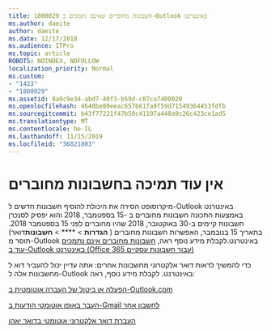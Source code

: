 ```yaml
---
title: 1800029 חשבונות מחוברים שאינם נתמכים ב-Outlook באינטרנט
ms.author: daeite
author: daeite
ms.date: 12/17/2018
ms.audience: ITPro
ms.topic: article
ROBOTS: NOINDEX, NOFOLLOW
localization_priority: Normal
ms.custom:
- "1423"
- "1800029"
ms.assetid: 8a8c9e34-abd7-40f3-b59d-c87ca7400020
ms.openlocfilehash: 4648be89eeac657b61fa9f59d71549364453fdfb
ms.sourcegitcommit: b43f77221f47b50c41197a448a9c26c423ce1ad5
ms.translationtype: MT
ms.contentlocale: he-IL
ms.lasthandoff: 11/15/2019
ms.locfileid: "36821803"
---
```

# <a name="connected-accounts-are-no-longer-supported"></a>אין עוד תמיכה בחשבונות מחוברים

מיקרוסופט הסירה את היכולת להוסיף חשבונות חדשים ל-Outlook באינטרנט באמצעות התכונה חשבונות מחוברים ב -15 בספטמבר, 2018 והוא יפסיק לסנכרן חשבונות קיימים ב-30 באוקטובר, 2018 שהיו מחוברים לפני 15 בספטמבר 2018. בתאריך 15 בנובמבר, האפשרות חשבונות מחוברים ( **הגדרות** \> **** \> **חשבונות**דואר) תוסר מ-Outlook באינטרנט.לקבלת מידע נוסף ראה, [חשבונות מחוברים אינם נתמכים עוד ב-Outlook באינטרנט (Office 365 עבור חשבונות עסקיים)](https://support.office.com/article/Connected-accounts-is-no-longer-supported-in-Outlook-on-the-web-Office-365-for-business-accounts-5cc526bf-e928-4a99-8b9f-5e089df7d887)
  
כדי להמשיך לראות דואר אלקטרוני מחשבונות אחרים: אתה עדיין יכול להעביר דוא ל מחשבונות אלה ל-Outlook באינטרנט. לקבלת מידע נוסף, ראה:
  
[הפעלה או ביטול של העברה אוטומטית ב-Outlook.com](https://go.microsoft.com/fwlink/?linkid=2038346)
  
[העבר באופן אוטומטי הודעות ב-Gmail לחשבון אחר](https://aka.ms/forward-gmail-messages)
  
[העברת דואר אלקטרוני אוטומטי בדואר יאהו](https://aka.ms/yahoo-email-forwarding)
  